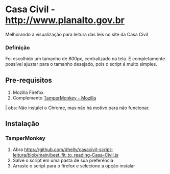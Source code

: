 # Casa Civil - http://www.planalto.gov.br
Melhorando a visualização para leitura das leis no site da Casa Civil

### Definição
Foi escolhido um tamanho de 800px, centralizado na tela. É completamente possível ajustar para o tamanho desejado, pois o script é muito simples.

## Pre-requisitos ##
1. Mozilla Firefox
2. Complemento [TamperMonkey - Mozilla](https://addons.mozilla.org/en-US/firefox/addon/tampermonkey/)

| obs: Não instalei o Chrome, mas não há motivo para não funcionar.

## Instalação ##

### TamperMonkey ###
1. Abra https://github.com/dhelly/casacivil-script-leitura/blob/main/best_fit_to_reading-Casa-Civil.js
2. Salve o script em uma pasta de sua preferência
3. Arraste o script para o firefox e selecione a opção instalar